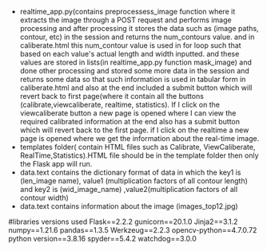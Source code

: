 * realtime_app.py(contains preprocessess_image function where it extracts the image through a POST request and performs image processing and after processing it stores the data such as (image paths, contour, etc) in the session and returns the num_contours value. and in caliberate.html this num_contour value is used in for loop such that based on each value's actual length and width inputted. and these values are stored in lists(in realtime_app.py function mask_image) and done other processing and stored some more data in the session and returns some data so that such information is used in tabular form in caliberate.html and also at the end included a submit button which will revert back to first page(where it contain all the buttons (calibrate,viewcaliberate, realtime, statistics). If I click on the viewcaliberate button a new page is opened where I can view the required calibrated information at the end also has a submit button which will revert back to the first page. if I click on the realtime a new page is opened where we get the information about the real-time image.
* templates folder( contain HTML files such as Calibrate, ViewCaliberate, RealTime,Statistics).HTML file should be in the template folder then only the Flask app will run.
* data.text contains the dictionary format of data in which the key1 is (len_image name), value1 (multiplication factors of all contour length) and key2 is (wid_image_name) ,value2(multiplication factors of all contour width)
* data.text contains information about the image (images_top12.jpg)

#libraries versions used
Flask==2.2.2
gunicorn==20.1.0
Jinja2==3.1.2
numpy==1.21.6
pandas==1.3.5
Werkzeug==2.2.3
opencv-python==4.7.0.72
python version==3.8.16
spyder==5.4.2
watchdog==3.0.0

